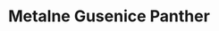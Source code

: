 ---
layout: product
title: "Metalne Gusenice Panther"
price: "3600" 
desc: "Metalne gusenice"
img_path: "/assets/img/AK683.webp"
brand: "AK"
available: true
special_offer: false
new: true
soon: false
cat: "070000"
subcat: "070200"
subsubcat: "070203"
sifra: "AK683"
popular: false
spec: false
---